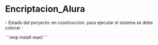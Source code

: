 <h1>Encriptacion_Alura</h1>
- Estado del poryecto: en cosntruccion.
para ejecutar el sistema se debe colocar :

´´´nmp install react´´´
